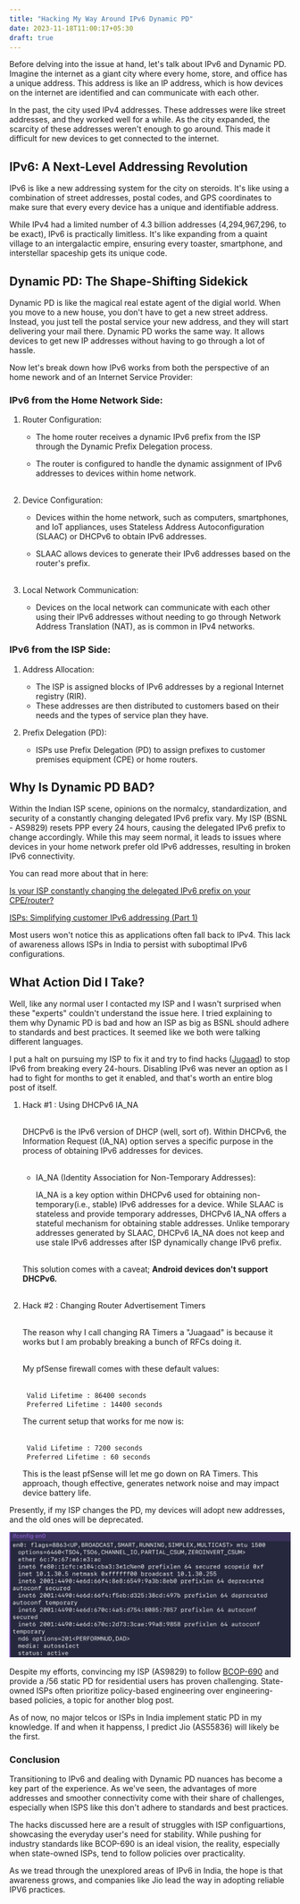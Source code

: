 ```yaml
---
title: "Hacking My Way Around IPv6 Dynamic PD"
date: 2023-11-18T11:00:17+05:30
draft: true
---
```


Before delving into the issue at hand, let's talk about IPv6 and Dynamic PD. Imagine the internet as a giant city where every home, store, and office has a unique address. This address is like an IP address, which is how devices on the internet are identified and can communicate with each other.

In the past, the city used IPv4 addresses. These addresses were like street addresses, and they worked well for a while. As the city expanded, the scarcity of these addresses weren't enough to go around. This made it difficult for new devices to get connected to the internet.

## IPv6: A Next-Level Addressing Revolution

IPv6 is like a new addressing system for the city on steroids. It's like using a combination of street addresses, postal codes, and GPS coordinates to make sure that every every device has a unique and identifiable address. 

While IPv4 had a limited number of 4.3 billion addresses (4,294,967,296, to be exact), IPv6 is practically limitless. It's like expanding from a quaint village to an intergalactic empire, ensuring every toaster, smartphone, and interstellar spaceship gets its unique code.

## Dynamic  PD: The Shape-Shifting Sidekick

Dynamic PD is like the magical real estate agent of the digial world. When you move to a new house, you don't have to get a new street address. Instead, you just tell the postal service your new address, and they will start delivering your mail there. Dynamic PD works the same way. It allows devices to get new IP addresses without having to go through a lot of hassle.

Now let's break down how IPv6 works from both the perspective of an home nework and of an Internet Service Provider:

### IPv6 from the Home Network Side:

1. Router Configuration:

    - The home router receives a dynamic IPv6 prefix from the ISP through the Dynamic Prefix Delegation process.
    
    - The router is configured to handle the dynamic assignment of IPv6 addresses to devices within home network.<br><br>

2. Device Configuration:

    - Devices within the home network, such as computers, smartphones, and IoT appliances, uses Stateless Address Autoconfiguration (SLAAC) or DHCPv6 to obtain IPv6 addresses.

    - SLAAC allows devices to generate their IPv6 addresses based on the router's prefix.<br><br>

3. Local Network Communication:

    - Devices on the local network can communicate with each other using their IPv6 addresses without needing to go through Network Address Translation (NAT), as is common in IPv4 networks.

### IPv6 from the ISP Side:

1. Address Allocation:

    - The ISP is assigned blocks of IPv6 addresses by a regional Internet registry (RIR).
    - These addresses are then distributed to customers based on their needs and the types of service plan they have.

2. Prefix Delegation (PD):

    - ISPs use Prefix Delegation (PD) to assign prefixes to customer premises equipment (CPE) or home routers.

## Why Is Dynamic PD BAD?

Within the Indian ISP scene, opinions on the normalcy, standardization, and security of a constantly changing delegated IPv6 prefix vary. My ISP (BSNL - AS9829) resets PPP every 24 hours, causing the delegated IPv6 prefix to change accordingly. While this may seem normal, it leads to issues where devices in your home network prefer old IPv6 addresses, resulting in broken IPv6 connectivity.

You can read more about that in here:

[Is your ISP constantly changing the delegated IPv6 prefix on your CPE/router?](https://www.6connect.com/blog/is-your-isp-constantly-changing-the-delegated-ipv6-prefix-on-your-cpe-router/)


[ISPs: Simplifying customer IPv6 addressing (Part 1)](https://blog.apnic.net/2017/07/07/isps-simplifying-customer-ipv6-addressing-part-1/)


Most users won't notice this as applications often fall back to IPv4. This lack of awareness allows ISPs in India to persist with suboptimal IPv6 configurations.

## What Action Did I Take?

Well, like any normal user I contacted my ISP and I wasn't surprised when these "experts" couldn't understand the issue here. I tried explaining to them why Dynamic PD is bad and how an ISP as big as BSNL should adhere to standards and best practices. It seemed like we both were talking different languages. 

I put a halt on pursuing my ISP to fix it and try to find hacks ([Jugaad](https://en.wikipedia.org/wiki/Jugaad)) to stop IPv6 from breaking every 24-hours. Disabling IPv6 was never an option as I had to fight for months to get it enabled, and that's worth an entire blog post of itself.

1. Hack #1 : Using DHCPv6 IA_NA<br><br>

    DHCPv6 is the IPv6 version of DHCP (well, sort of). Within DHCPv6, the Information Request (IA_NA) option serves a specific purpose in the process of obtaining IPv6 addresses for devices.<br><br>

    - IA_NA (Identity Association for Non-Temporary Addresses):

        IA_NA is a key option within DHCPv6 used for obtaining non-temporary(i.e., stable) IPv6 addresses for a device. While SLAAC is stateless and provide temporary addresses, DHCPv6 IA_NA offers a stateful mechanism for obtaining stable addresses. Unlike temporary addresses generated by SLAAC, DHCPv6 IA_NA does not keep and use stale IPv6 addresses after ISP dynamically change IPv6 prefix.<br><br>
    
    This solution comes with a caveat; **Android devices don't support DHCPv6.**<br><br>

2. Hack #2 : Changing Router Advertisement Timers<br><br>

    The reason why I call changing RA Timers a "Juagaad" is because it works but I am probably breaking a bunch of RFCs doing it. <br><br>
    
    My pfSense firewall comes with these default values:<br><br>
    
        Valid Lifetime : 86400 seconds
        Preferred Lifetime : 14400 seconds   
    
    The current setup that works for me now is:<br><br>

        Valid Lifetime : 7200 seconds
        Preferred Lifetime : 60 seconds

    This is the least pfSense will let me go down on RA Timers. This approach, though effective, generates network noise and may impact device battery life.

Presently, if my ISP changes the PD, my devices will adopt new addresses, and the old ones will be deprecated.

![Alt text](image.png)

Despite my efforts, convincing my ISP (AS9829) to follow [BCOP-690](https://www.ripe.net/publications/docs/ripe-690) and provide a /56 static PD for residential users has proven challenging. State-owned ISPs often prioritize policy-based engineering over engineering-based policies, a topic for another blog post.

As of now, no major telcos or ISPs in India implement static PD in my knowledge. If and when it happenss, I predict Jio (AS55836) will likely be the first.


### Conclusion

Transitioning to IPv6 and dealing with Dynamic PD nuances has become a key part of the experience. As we've seen, the advantages of more addresses and smoother connectivity come with their share of challenges, especially when ISPS like this don't adhere to standards and best practices.

The hacks discussed here are a result of struggles with ISP configuartions, showcasing the everyday user's need for stability. While pushing for industry standards like BCOP-690 is an ideal vision, the reality, especially when state-owned ISPs, tend to follow policies over practicality.

As we tread through the unexplored areas of IPv6 in India, the hope is that awareness grows, and companies like Jio lead the way in adopting reliable IPV6 practices.